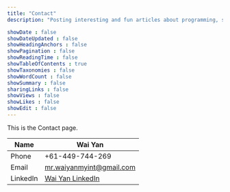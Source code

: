 ```yaml
---
title: "Contact"
description: "Posting interesting and fun articles about programming, software and cyber security topics."

showDate : false
showDateUpdated : false
showHeadingAnchors : false
showPagination : false
showReadingTime : false
showTableOfContents : true
showTaxonomies : false 
showWordCount : false
showSummary : false
sharingLinks : false
showViews : false
showLikes : false
showEdit : false
---
```


This is the Contact page.

| Name  | Wai Yan          |
|------ | ----------       |
| Phone | +61-449-744-269  |
| Email | mr.waiyanmyint@gmail.com |
| LinkedIn | [Wai Yan LinkedIn](https://www.linkedin.com/in/wai-yan-951b50221/)
